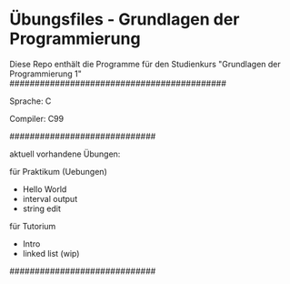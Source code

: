 Übungsfiles - Grundlagen der Programmierung
===========================================
Diese Repo enthält die Programme für den Studienkurs "Grundlagen der Programmierung 1"
###########################################

Sprache:  C

Compiler: C99

#############################

aktuell vorhandene Übungen:

für Praktikum (Uebungen)
+ Hello World
+ interval output
+ string edit

für Tutorium
+ Intro
+ linked list (wip)

#############################
